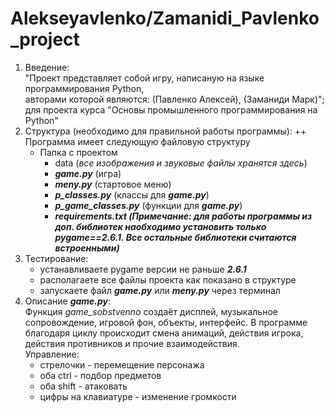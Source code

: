 # Alekseyavlenko/Zamanidi_Pavlenko_project

1. Введение:  
   "Проект представляет собой игру,
   написаную на языке программирования Python,  
   авторами которой являются: (Павленко Алексей), (Заманиди Марк)";  
   для проекта курса   "Основы промышленного программирования на Python"
2. Структура (необходимо для правильной работы программы):
   ++ Программа имеет следующую файловую структуру
    + Папка с проектом
        + data (_все изображения и звуковые файлы хранятся здесь_)
        + ***game.py*** (игра)
        + ***meny.py*** (стартовое меню)
        + ***p_classes.py*** (классы для ***game.py***)
        + ***p_game_classes.py*** (функции для ***game.py***)
        + ***requirements.txt (_Примечание: для работы программы из доп. библиотек наобходимо установить
          только **pygame==2.6.1**. Все остальные библиотеки считаются встроенными_)***
3. Тестирование:
    - устанавливаете pygame версии не раньше ***2.6.1***
    - располагаете все файлы проекта как показано в структуре
    - запускаете файл ***game.py*** или ***meny.py*** через терминал
4. Описание ***game.py***:  
   Функция *game_sobstvenno* создаёт дисплей, музыкальное сопровождение, игровой фон, объекты, интерфейс. В программе
   благодаря циклу происходит смена анимаций, действия игрока, действия противников и прочие взаимодействия.  
   Управление:
    - стрелочки - перемещение персонажа
    - оба ctrl - подбор предметов
    - оба shift - атаковать
    - цифры на клавиатуре - изменение громкости